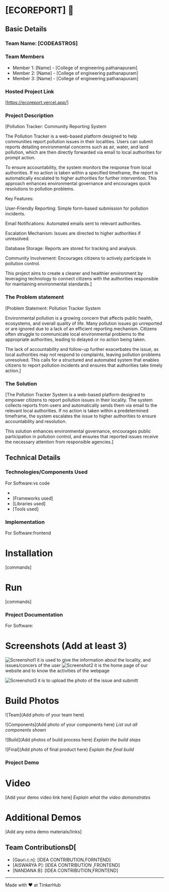 # [ECOREPORT] 🎯


## Basic Details
### Team Name: [CODEASTROS]


### Team Members
- Member 1: [Name] - [College of engineering pathanapuram]
- Member 2: [Name] - [College of engineering pathanapuram]
- Member 3: [Name] - [College of engineering pathanapuram]

### Hosted Project Link
[https://ecoreport.vercel.app/]
### Project Description
[Pollution Tracker: Community Reporting System

The Pollution Tracker is a web-based platform designed to help communities report pollution issues in their localities. Users can submit reports detailing environmental concerns such as air, water, and land pollution, which are then directly forwarded via email to local authorities for prompt action.

To ensure accountability, the system monitors the response from local authorities. If no action is taken within a specified timeframe, the report is automatically escalated to higher authorities for further intervention. This approach enhances environmental governance and encourages quick resolutions to pollution problems.

Key Features:

User-Friendly Reporting: Simple form-based submission for pollution incidents.

Email Notifications: Automated emails sent to relevant authorities.

Escalation Mechanism: Issues are directed to higher authorities if unresolved.

Database Storage: Reports are stored for tracking and analysis.

Community Involvement: Encourages citizens to actively participate in pollution control.


This project aims to create a cleaner and healthier environment by leveraging technology to connect citizens with the authorities responsible for maintaining environmental standards.]

### The Problem statement
[Problem Statement: Pollution Tracker System

Environmental pollution is a growing concern that affects public health, ecosystems, and overall quality of life. Many pollution issues go unreported or are ignored due to a lack of an efficient reporting mechanism. Citizens often struggle to communicate local environmental problems to the appropriate authorities, leading to delayed or no action being taken.

The lack of accountability and follow-up further exacerbates the issue, as local authorities may not respond to complaints, leaving pollution problems unresolved. This calls for a structured and automated system that enables citizens to report pollution incidents and ensures that authorities take timely action.]

### The Solution
[The Pollution Tracker System is a web-based platform designed to empower citizens to report pollution issues in their locality. The system collects reports from users and automatically sends them via email to the relevant local authorities. If no action is taken within a predetermined timeframe, the system escalates the issue to higher authorities to ensure accountability and resolution.

This solution enhances environmental governance, encourages public participation in pollution control, and ensures that reported issues receive the necessary attention from responsible agencies.]

## Technical Details
### Technologies/Components Used
For Software:vs code
- [Languages used]:html,css,javascript
- [Frameworks used]
- [Libraries used]
- [Tools used]

### Implementation
For Software:frontend
# Installation
[commands]

# Run
[commands]

### Project Documentation
For Software:

# Screenshots (Add at least 3)
![Screenshot1](https://drive.google.com/file/d/1L2fR_J4L9WW9646LKIh8VEI4lHahYLEu/view?usp=drive_link)
it is used to give the information about the locality, and issues/concers of the user
![Screenshot2](https://drive.google.com/file/d/17vi2cWTu0dj5DV-jz6X6fWS_1SokKp8q/view?usp=drive_link)
it is the home page of our website and to know the activities of the webpage

![Screenshot3](https://drive.google.com/file/d/146-dErd05tOe1iAF189nNtYFYYckwLxz/view?usp=drive_link)
it is to upload the photo of the issue and submitt

# Build Photos
![Team](Add photo of your team here)


![Components](Add photo of your components here)
*List out all components shown*

![Build](Add photos of build process here)
*Explain the build steps*

![Final](Add photo of final product here)
*Explain the final build*

### Project Demo
# Video
[Add your demo video link here]
*Explain what the video demonstrates*

# Additional Demos
[Add any extra demo materials/links]

## Team ContributionsD[
- [Gauri.c.n]: [IDEA CONTRIBUTION,FORNTEND]
- [AISWARYA P]: [IDEA CONTRIBUTION ,FRONTEND]
- [NANDANA B]: [IDEA CONTRIBUTION,FRONTEND]

---
Made with ❤️ at TinkerHub
